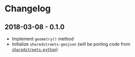# Changelog

## 2018-03-08 - 0.1.0

- Implement `geometry()` method
- Initialize `sharedstreets-geojson` (will be porting code from [`sharedstreets-python`](https://github.com/sharedstreets/sharedstreets-python))
